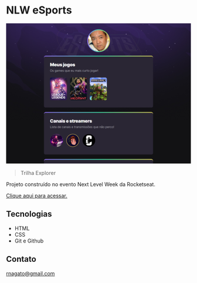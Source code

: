 # NLW eSports

![preview](./.github/preview.png)

> Trilha Explorer

Projeto construído no evento Next Level Week da Rocketseat.

[Clique aqui para acessar.](https://rnagato.github.io/NLW-eSports-Explorer/)

## Tecnologias

- HTML
- CSS
- Git e Github

## Contato

rnagato@gmail.com